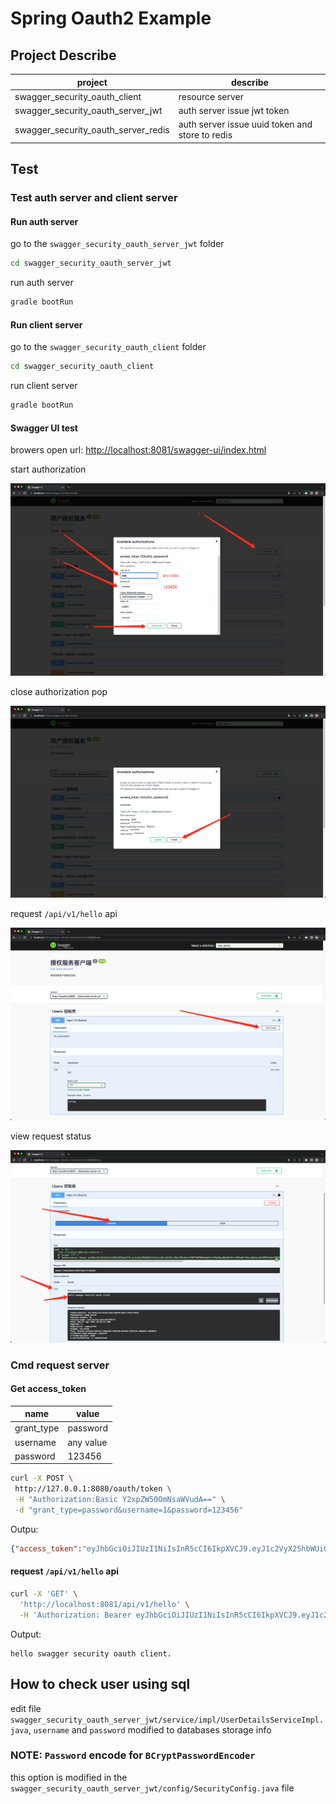 # Spring Oauth2 Example

## Project Describe

| project                             | describe                                        |
| ----------------------------------- | ----------------------------------------------- |
| swagger_security_oauth_client       | resource server                                 |
| swagger_security_oauth_server_jwt   | auth server issue jwt token                     |
| swagger_security_oauth_server_redis | auth server issue uuid token and store to redis |

## Test

### Test auth server and client server

#### Run auth server

go to the `swagger_security_oauth_server_jwt` folder

```bash
cd swagger_security_oauth_server_jwt
```

run auth server

```bash
gradle bootRun
```

#### Run client server

go to the `swagger_security_oauth_client` folder

```bash
cd swagger_security_oauth_client
```

run client server

```bash
gradle bootRun
```

#### Swagger UI test

browers open url: [http://localhost:8081/swagger-ui/index.html](http://localhost:8081/swagger-ui/index.html)

start authorization

![auth swagger step 1](./material/auth_1.png)

close authorization pop

![auth swagger step 1](./material/auth_2.png)

request `/api/v1/hello` api

![auth swagger step 1](./material/client_1.png)

view request status

![auth swagger step 1](./material/client_2.png)

### Cmd request server

#### Get access_token

| name       | value     |
| ---------- | --------- |
| grant_type | password  |
| username   | any value |
| password   | 123456    |

```bash
curl -X POST \
 http://127.0.0.1:8080/oauth/token \
 -H "Authorization:Basic Y2xpZW50OmNsaWVudA==" \
 -d "grant_type=password&username=1&password=123456"
```

Outpu:

```json
{"access_token":"eyJhbGciOiJIUzI1NiIsInR5cCI6IkpXVCJ9.eyJ1c2VyX25hbWUiOiIxIiwic2NvcGUiOlsiYWxsIl0sImV4cCI6MTY0OTMwMjA4OCwiYXV0aG9yaXRpZXMiOlsiYWRtaW4iXSwianRpIjoiNTJmYzE0M2ItNWQxNS00OTkwLThmMWEtNzYwMGUzNmVmYjA2IiwiY2xpZW50X2lkIjoiY2xpZW50IiwiZW5oYW5jZSI6ImVuaGFuY2VyIGluZm8ifQ.U4Hvb5MVNA7EuWLn8lll7cW61JWUi14P91Ku9AwbcvM","token_type":"bearer","expires_in":3599,"scope":"all","enhance":"enhancer info","jti":"52fc143b-5d15-4990-8f1a-7600e36efb06"}
```

#### request `/api/v1/hello` api

```bash
curl -X 'GET' \
  'http://localhost:8081/api/v1/hello' \
  -H 'Authorization: Bearer eyJhbGciOiJIUzI1NiIsInR5cCI6IkpXVCJ9.eyJ1c2VyX25hbWUiOiIxIiwic2NvcGUiOlsiYWxsIl0sImV4cCI6MTY0OTMwMjA4OCwiYXV0aG9yaXRpZXMiOlsiYWRtaW4iXSwianRpIjoiNTJmYzE0M2ItNWQxNS00OTkwLThmMWEtNzYwMGUzNmVmYjA2IiwiY2xpZW50X2lkIjoiY2xpZW50IiwiZW5oYW5jZSI6ImVuaGFuY2VyIGluZm8ifQ.U4Hvb5MVNA7EuWLn8lll7cW61JWUi14P91Ku9AwbcvM'
```

Output:

```text
hello swagger security oauth client.
```

## How to check user using sql

edit file `swagger_security_oauth_server_jwt/service/impl/UserDetailsServiceImpl.java`, `username` and `password` modified to databases storage info

### NOTE: `Password` encode for `BCryptPasswordEncoder`

this option is modified in the `swagger_security_oauth_server_jwt/config/SecurityConfig.java` file
